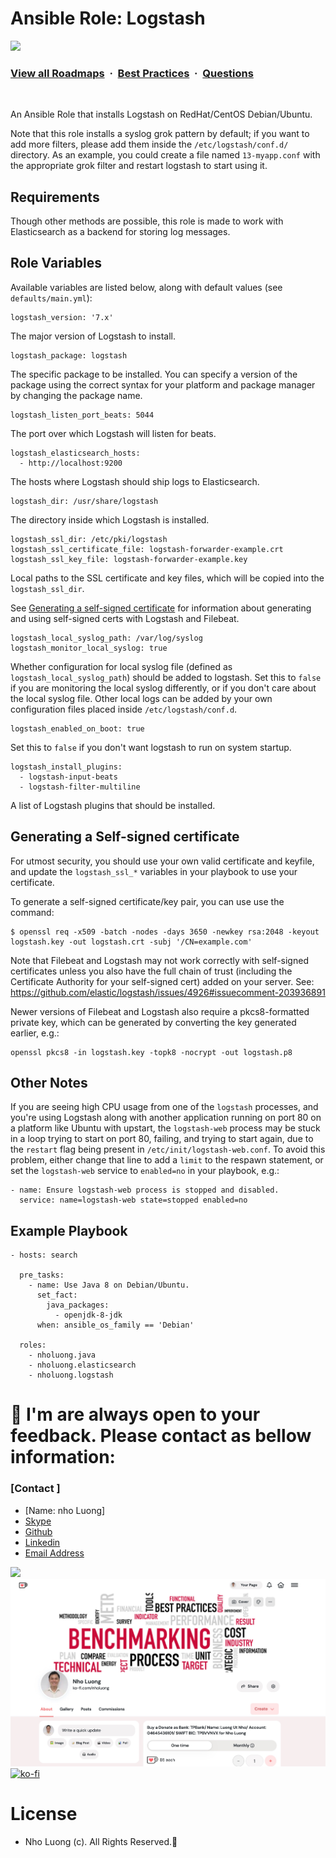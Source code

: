 # Ansible Role: Logstash

![](https://i.imgur.com/waxVImv.png)
### [View all Roadmaps](https://github.com/nholuongut/all-roadmaps) &nbsp;&middot;&nbsp; [Best Practices](https://github.com/nholuongut/all-roadmaps/blob/main/public/best-practices/) &nbsp;&middot;&nbsp; [Questions](https://www.linkedin.com/in/nholuong/)
<br/>

An Ansible Role that installs Logstash on RedHat/CentOS Debian/Ubuntu.

Note that this role installs a syslog grok pattern by default; if you want to add more filters, please add them inside the `/etc/logstash/conf.d/` directory. As an example, you could create a file named `13-myapp.conf` with the appropriate grok filter and restart logstash to start using it.

## Requirements

Though other methods are possible, this role is made to work with Elasticsearch as a backend for storing log messages.

## Role Variables

Available variables are listed below, along with default values (see `defaults/main.yml`):

    logstash_version: '7.x'

The major version of Logstash to install.

    logstash_package: logstash

The specific package to be installed. You can specify a version of the package using the correct syntax for your platform and package manager by changing the package name.

    logstash_listen_port_beats: 5044

The port over which Logstash will listen for beats.

    logstash_elasticsearch_hosts:
      - http://localhost:9200

The hosts where Logstash should ship logs to Elasticsearch.

    logstash_dir: /usr/share/logstash

The directory inside which Logstash is installed.

    logstash_ssl_dir: /etc/pki/logstash
    logstash_ssl_certificate_file: logstash-forwarder-example.crt
    logstash_ssl_key_file: logstash-forwarder-example.key

Local paths to the SSL certificate and key files, which will be copied into the `logstash_ssl_dir`.

See [Generating a self-signed certificate](#generating-a-self-signed-certificate) for information about generating and using self-signed certs with Logstash and Filebeat.

    logstash_local_syslog_path: /var/log/syslog
    logstash_monitor_local_syslog: true

Whether configuration for local syslog file (defined as `logstash_local_syslog_path`) should be added to logstash. Set this to `false` if you are monitoring the local syslog differently, or if you don't care about the local syslog file. Other local logs can be added by your own configuration files placed inside `/etc/logstash/conf.d`.

    logstash_enabled_on_boot: true

Set this to `false` if you don't want logstash to run on system startup.

    logstash_install_plugins:
      - logstash-input-beats
      - logstash-filter-multiline

A list of Logstash plugins that should be installed.

## Generating a Self-signed certificate

For utmost security, you should use your own valid certificate and keyfile, and update the `logstash_ssl_*` variables in your playbook to use your certificate.

To generate a self-signed certificate/key pair, you can use use the command:

    $ openssl req -x509 -batch -nodes -days 3650 -newkey rsa:2048 -keyout logstash.key -out logstash.crt -subj '/CN=example.com'

Note that Filebeat and Logstash may not work correctly with self-signed certificates unless you also have the full chain of trust (including the Certificate Authority for your self-signed cert) added on your server. See: https://github.com/elastic/logstash/issues/4926#issuecomment-203936891

Newer versions of Filebeat and Logstash also require a pkcs8-formatted private key, which can be generated by converting the key generated earlier, e.g.:

    openssl pkcs8 -in logstash.key -topk8 -nocrypt -out logstash.p8

## Other Notes

If you are seeing high CPU usage from one of the `logstash` processes, and you're using Logstash along with another application running on port 80 on a platform like Ubuntu with upstart, the `logstash-web` process may be stuck in a loop trying to start on port 80, failing, and trying to start again, due to the `restart` flag being present in `/etc/init/logstash-web.conf`. To avoid this problem, either change that line to add a `limit` to the respawn statement, or set the `logstash-web` service to `enabled=no` in your playbook, e.g.:

    - name: Ensure logstash-web process is stopped and disabled.
      service: name=logstash-web state=stopped enabled=no

## Example Playbook

    - hosts: search
    
      pre_tasks:
        - name: Use Java 8 on Debian/Ubuntu.
          set_fact:
            java_packages:
              - openjdk-8-jdk
          when: ansible_os_family == 'Debian'
    
      roles:
        - nholuong.java
        - nholuong.elasticsearch
        - nholuong.logstash

# 🚀 I'm are always open to your feedback.  Please contact as bellow information:
### [Contact ]
* [Name: nho Luong]
* [Skype](luongutnho_skype)
* [Github](https://github.com/nholuongut/)
* [Linkedin](https://www.linkedin.com/in/nholuong/)
* [Email Address](luongutnho@hotmail.com)

![](https://i.imgur.com/waxVImv.png)
![](Donate.png)
[![ko-fi](https://ko-fi.com/img/githubbutton_sm.svg)](https://ko-fi.com/nholuong)

# License
* Nho Luong (c). All Rights Reserved.🌟